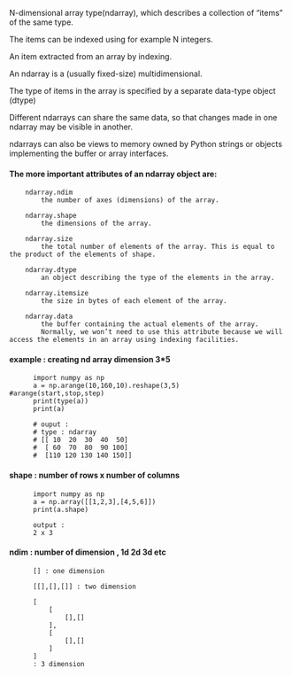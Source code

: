N-dimensional array type(ndarray), which describes a collection of “items” of the same type. 

The items can be indexed using for example N integers.

An item extracted from an array by indexing.

An ndarray is a (usually fixed-size) multidimensional.

The type of items in the array is specified by a separate data-type object (dtype)

Different ndarrays can share the same data, so that changes made in one ndarray may be visible in another. 

ndarrays can also be views to memory owned by Python strings or objects implementing the buffer or array interfaces.

#### The more important attributes of an ndarray object are:

        ndarray.ndim
            the number of axes (dimensions) of the array.
        
        ndarray.shape
            the dimensions of the array.
        
        ndarray.size
            the total number of elements of the array. This is equal to the product of the elements of shape.
        
        ndarray.dtype
            an object describing the type of the elements in the array.
        
        ndarray.itemsize
            the size in bytes of each element of the array.
        
        ndarray.data
            the buffer containing the actual elements of the array. 
            Normally, we won’t need to use this attribute because we will access the elements in an array using indexing facilities. 
            
            
#### example : creating nd array dimension 3*5

          import numpy as np
          a = np.arange(10,160,10).reshape(3,5)       #arange(start,stop,step)
          print(type(a))
          print(a)
          
          # ouput : 
          # type : ndarray
          # [[ 10  20  30  40  50]
          #  [ 60  70  80  90 100]
          #  [110 120 130 140 150]]
          

#### shape : number of rows x number of columns

          import numpy as np
          a = np.array([[1,2,3],[4,5,6]])
          print(a.shape)

          output : 
          2 x 3
          
#### ndim : number of dimension , 1d 2d 3d etc

          [] : one dimension

          [[],[],[]] : two dimension

          [
              [
                  [],[]
              ],
              [
                  [],[]
              ]
          ]
          : 3 dimension

####

          
